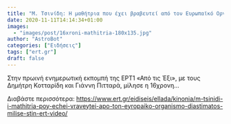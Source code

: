 ```yaml
---
title: "Μ. Τσινίδη: Η μαθήτρια που έχει βραβευτεί από τον Ευρωπαϊκό Οργανισμό Διαστήματος μίλησε στην..."
date: 2020-11-11T14:14:34+01:00
images:
  - "images/post/16xroni-mathitria-180x135.jpg"
author: "AstroBot"
categories: ["Ειδήσεις"]
tags: ["ert.gr"]
draft: false
---
```


Στην πρωινή ενημερωτική εκπομπή της ΕΡΤ1 «Από τις Έξι», με τους Δημήτρη Κοτταρίδη και Γιάννη Πιτταρά, μίλησε η 16χρονη...

Διαβάστε περισσότερα: https://www.ert.gr/eidiseis/ellada/kinonia/m-tsinidi-i-mathitria-poy-echei-vraveytei-apo-ton-eyropaiko-organismo-diastimatos-milise-stin-ert-video/
